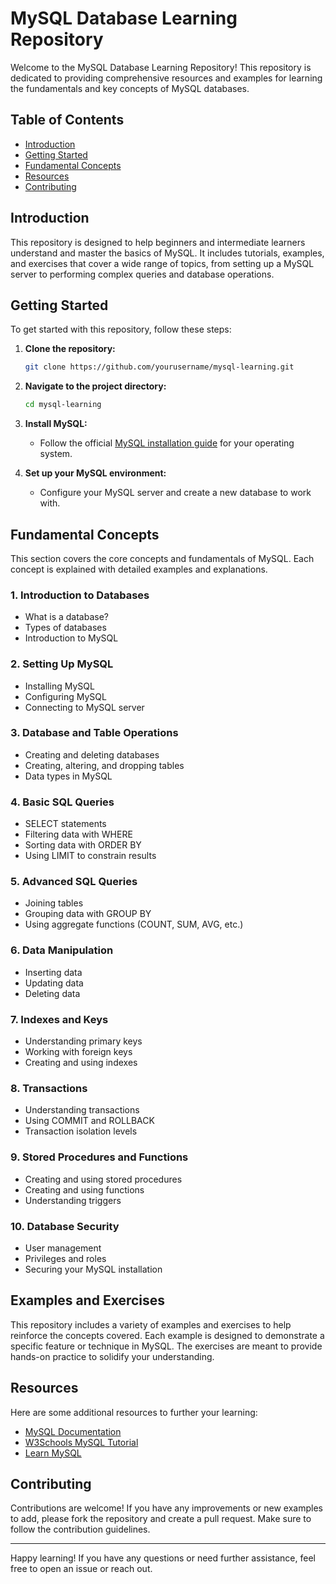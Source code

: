 # MySQL Database Learning Repository

Welcome to the MySQL Database Learning Repository! This repository is dedicated to providing comprehensive resources and examples for learning the fundamentals and key concepts of MySQL databases.

## Table of Contents

- [Introduction](#introduction)
- [Getting Started](#getting-started)
- [Fundamental Concepts](#fundamental-concepts)
- [Resources](#resources)
- [Contributing](#contributing)

## Introduction

This repository is designed to help beginners and intermediate learners understand and master the basics of MySQL. It includes tutorials, examples, and exercises that cover a wide range of topics, from setting up a MySQL server to performing complex queries and database operations.

## Getting Started

To get started with this repository, follow these steps:

1. **Clone the repository:**

    ```bash
    git clone https://github.com/yourusername/mysql-learning.git
    ```

2. **Navigate to the project directory:**

    ```bash
    cd mysql-learning
    ```

3. **Install MySQL:**
    - Follow the official [MySQL installation guide](https://dev.mysql.com/doc/refman/8.0/en/installing.html) for your operating system.

4. **Set up your MySQL environment:**
    - Configure your MySQL server and create a new database to work with.

## Fundamental Concepts

This section covers the core concepts and fundamentals of MySQL. Each concept is explained with detailed examples and explanations.

### 1. Introduction to Databases
- What is a database?
- Types of databases
- Introduction to MySQL

### 2. Setting Up MySQL
- Installing MySQL
- Configuring MySQL
- Connecting to MySQL server

### 3. Database and Table Operations
- Creating and deleting databases
- Creating, altering, and dropping tables
- Data types in MySQL

### 4. Basic SQL Queries
- SELECT statements
- Filtering data with WHERE
- Sorting data with ORDER BY
- Using LIMIT to constrain results

### 5. Advanced SQL Queries
- Joining tables
- Grouping data with GROUP BY
- Using aggregate functions (COUNT, SUM, AVG, etc.)

### 6. Data Manipulation
- Inserting data
- Updating data
- Deleting data

### 7. Indexes and Keys
- Understanding primary keys
- Working with foreign keys
- Creating and using indexes

### 8. Transactions
- Understanding transactions
- Using COMMIT and ROLLBACK
- Transaction isolation levels

### 9. Stored Procedures and Functions
- Creating and using stored procedures
- Creating and using functions
- Understanding triggers

### 10. Database Security
- User management
- Privileges and roles
- Securing your MySQL installation

## Examples and Exercises

This repository includes a variety of examples and exercises to help reinforce the concepts covered. Each example is designed to demonstrate a specific feature or technique in MySQL. The exercises are meant to provide hands-on practice to solidify your understanding.

## Resources

Here are some additional resources to further your learning:

- [MySQL Documentation](https://dev.mysql.com/doc/)
- [W3Schools MySQL Tutorial](https://www.w3schools.com/sql/)
- [Learn MySQL](https://www.learn-mysql.org/)

## Contributing

Contributions are welcome! If you have any improvements or new examples to add, please fork the repository and create a pull request. Make sure to follow the contribution guidelines.


---

Happy learning! If you have any questions or need further assistance, feel free to open an issue or reach out.
